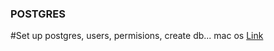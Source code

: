 ### POSTGRES

#Set up postgres, users, permisions, create db... mac os
[Link](https://www.codementor.io/devops/tutorial/getting-started-postgresql-server-mac-osx)
